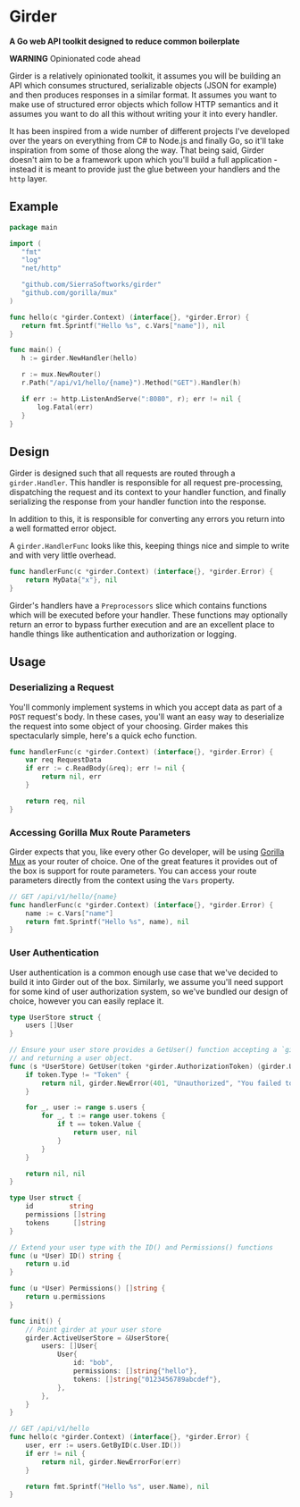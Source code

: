 # Girder
**A Go web API toolkit designed to reduce common boilerplate**

**WARNING** Opinionated code ahead

 Girder is a relatively opinionated toolkit, it assumes you will be building
 an API which consumes structured, serializable objects (JSON for example) and
 then produces responses in a similar format. It assumes you want to make use
 of structured error objects which follow HTTP semantics and it assumes you want
 to do all this without writing your it into every handler.

 It has been inspired from a wide number of different projects I've developed over
 the years on everything from C# to Node.js and finally Go, so it'll take inspiration
 from some of those along the way. That being said, Girder doesn't aim to be a
 framework upon which you'll build a full application - instead it is meant to provide
 just the glue between your handlers and the `http` layer.

## Example

 ```go
package main

import (
    "fmt"
    "log"
    "net/http"

    "github.com/SierraSoftworks/girder"
    "github.com/gorilla/mux"
)

func hello(c *girder.Context) (interface{}, *girder.Error) {
    return fmt.Sprintf("Hello %s", c.Vars["name"]), nil
}

func main() {
    h := girder.NewHandler(hello)

    r := mux.NewRouter()
    r.Path("/api/v1/hello/{name}").Method("GET").Handler(h)

    if err := http.ListenAndServe(":8080", r); err != nil {
        log.Fatal(err)
    }
}
```

## Design
Girder is designed such that all requests are routed through a `girder.Handler`. This handler
is responsible for all request pre-processing, dispatching the request and its context to your
handler function, and finally serializing the response from your handler function into the response.

In addition to this, it is responsible for converting any errors you return into a well formatted
error object.

A `girder.HandlerFunc` looks like this, keeping things nice and simple to write and with very little
overhead.

```go
func handlerFunc(c *girder.Context) (interface{}, *girder.Error) {
    return MyData{"x"}, nil
}
```

Girder's handlers have a `Preprocessors` slice which contains functions which will be executed
before your handler. These functions may optionally return an error to bypass further execution
and are an excellent place to handle things like authentication and authorization or logging.

## Usage

### Deserializing a Request
You'll commonly implement systems in which you accept data as part of a `POST` request's body.
In these cases, you'll want an easy way to deserialize the request into some object of your
choosing. Girder makes this spectacularly simple, here's a quick echo function.

```go
func handlerFunc(c *girder.Context) (interface{}, *girder.Error) {
    var req RequestData
    if err := c.ReadBody(&req); err != nil {
        return nil, err
    }

    return req, nil
}
```

### Accessing Gorilla Mux Route Parameters
Girder expects that you, like every other Go developer, will be using [Gorilla Mux](https://github.com/gorilla/mux)
as your router of choice. One of the great features it provides out of the box is support for route
parameters. You can access your route parameters directly from the context using the `Vars` property.

```go
// GET /api/v1/hello/{name}
func handlerFunc(c *girder.Context) (interface{}, *girder.Error) {
    name := c.Vars["name"]
    return fmt.Sprintf("Hello %s", name), nil
}
```

### User Authentication
User authentication is a common enough use case that we've decided to build it into Girder
out of the box. Similarly, we assume you'll need support for some kind of user authorization
system, so we've bundled our design of choice, however you can easily replace it.

```go
type UserStore struct {
    users []User
}

// Ensure your user store provides a GetUser() function accepting a `girder.AuthorizationToken`
// and returning a user object.
func (s *UserStore) GetUser(token *girder.AuthorizationToken) (girder.User, *girder.Error) {
    if token.Type != "Token" {
        return nil, girder.NewError(401, "Unauthorized", "You failed to provide a valid authentication token type with your request.")
    }

    for _, user := range s.users {
        for _, t := range user.tokens {
            if t == token.Value {
                return user, nil
            }
        }
    }

    return nil, nil
}

type User struct {
    id         string
    permissions []string
    tokens      []string
}

// Extend your user type with the ID() and Permissions() functions
func (u *User) ID() string {
    return u.id
}

func (u *User) Permissions() []string {
    return u.permissions
}

func init() {
    // Point girder at your user store
    girder.ActiveUserStore = &UserStore{
        users: []User{
            User{
                id: "bob",
                permissions: []string{"hello"},
                tokens: []string{"0123456789abcdef"},
            },
        },
    }
}

// GET /api/v1/hello
func hello(c *girder.Context) (interface{}, *girder.Error) {
    user, err := users.GetByID(c.User.ID())
    if err != nil {
        return nil, girder.NewErrorFor(err)
    }

    return fmt.Sprintf("Hello %s", user.Name), nil
}
```